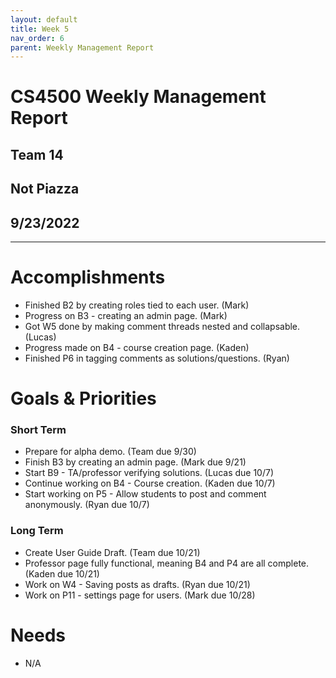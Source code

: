 ```yaml
---
layout: default
title: Week 5
nav_order: 6
parent: Weekly Management Report
---
```

# CS4500 Weekly Management Report 
## Team 14
## Not Piazza
## 9/23/2022
***

# Accomplishments
- Finished B2 by creating roles tied to each user. (Mark)
- Progress on B3 - creating an admin page. (Mark)
- Got W5 done by making comment threads nested and collapsable. (Lucas)
- Progress made on B4 - course creation page. (Kaden)
- Finished P6 in tagging comments as solutions/questions. (Ryan)

# Goals & Priorities
### Short Term
- Prepare for alpha demo. (Team due 9/30)
- Finish B3 by creating an admin page. (Mark due 9/21)
- Start B9 - TA/professor verifying solutions. (Lucas due 10/7)
- Continue working on B4 - Course creation. (Kaden due 10/7)
- Start working on P5 - Allow students to post and comment anonymously. (Ryan due 10/7)

### Long Term
- Create User Guide Draft. (Team due 10/21)
- Professor page fully functional, meaning B4 and P4 are all complete. (Kaden due 10/21)
- Work on W4 - Saving posts as drafts. (Ryan due 10/21)
- Work on P11 - settings page for users. (Mark due 10/28)

# Needs
- N/A
